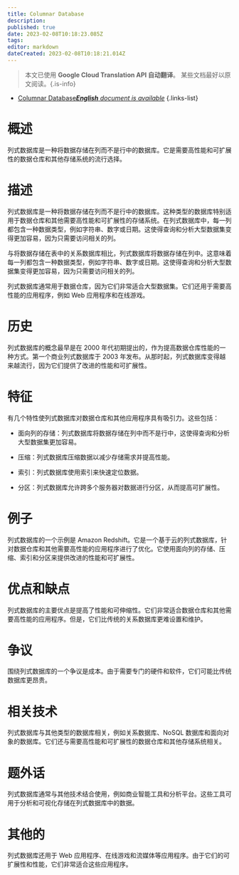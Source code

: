 ```yaml
---
title: Columnar Database
description: 
published: true
date: 2023-02-08T10:18:23.085Z
tags: 
editor: markdown
dateCreated: 2023-02-08T10:18:21.014Z
---
```


> 本文已使用 **Google Cloud Translation API 自动翻译**。
某些文档最好以原文阅读。{.is-info}



- [Columnar Database***English** document is available*](/en/Knowledge-base/Dictionary/columnar-database)
{.links-list}


# 概述
列式数据库是一种将数据存储在列而不是行中的数据库。它是需要高性能和可扩展性的数据仓库和其他存储系统的流行选择。

# 描述
列式数据库是一种将数据存储在列而不是行中的数据库。这种类型的数据库特别适用于数据仓库和其他需要高性能和可扩展性的存储系统。在列式数据库中，每一列都包含一种数据类型，例如字符串、数字或日期。这使得查询和分析大型数据集变得更加容易，因为只需要访问相关的列。

与将数据存储在表中的关系数据库相比，列式数据库将数据存储在列中。这意味着每一列都包含一种数据类型，例如字符串、数字或日期。这使得查询和分析大型数据集变得更加容易，因为只需要访问相关的列。

列式数据库通常用于数据仓库，因为它们非常适合大型数据集。它们还用于需要高性能的应用程序，例如 Web 应用程序和在线游戏。

# 历史
列式数据库的概念最早是在 2000 年代初期提出的，作为提高数据仓库性能的一种方式。第一个商业列式数据库于 2003 年发布。从那时起，列式数据库变得越来越流行，因为它们提供了改进的性能和可扩展性。

# 特征
有几个特性使列式数据库对数据仓库和其他应用程序具有吸引力。这些包括：

- 面向列的存储：列式数据库将数据存储在列中而不是行中，这使得查询和分析大型数据集更加容易。

- 压缩：列式数据库压缩数据以减少存储需求并提高性能。

- 索引：列式数据库使用索引来快速定位数据。

- 分区：列式数据库允许跨多个服务器对数据进行分区，从而提高可扩展性。

# 例子
列式数据库的一个示例是 Amazon Redshift。它是一个基于云的列式数据库，针对数据仓库和其他需要高性能的应用程序进行了优化。它使用面向列的存储、压缩、索引和分区来提供改进的性能和可扩展性。

# 优点和缺点
列式数据库的主要优点是提高了性能和可伸缩性。它们非常适合数据仓库和其他需要高性能的应用程序。但是，它们比传统的关系数据库更难设置和维护。

# 争议
围绕列式数据库的一个争议是成本。由于需要专门的硬件和软件，它们可能比传统数据库更昂贵。

# 相关技术
列式数据库与其他类型的数据库相关，例如关系数据库、NoSQL 数据库和面向对象的数据库。它们还与需要高性能和可扩展性的数据仓库和其他存储系统相关。

# 题外话
列式数据库通常与其他技术结合使用，例如商业智能工具和分析平台。这些工具可用于分析和可视化存储在列式数据库中的数据。

# 其他的
列式数据库还用于 Web 应用程序、在线游戏和流媒体等应用程序。由于它们的可扩展性和性能，它们非常适合这些应用程序。